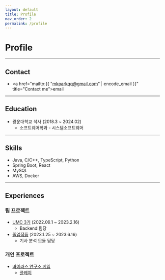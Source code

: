 ```yaml
---
layout: default
title: Profile
nav_order: 2
permalink: /profile
---
```


# Profile

<hr>

## Contact

* <a href="mailto:{{ "mkparkqq@gmail.com" | encode_email }}" title="Contact me">email</a>

<hr>

## Education

* 광운대학교 석사 (2018.3 ~ 2024.02)
    * 소프트웨어학과 - 시스템소프트웨어

<hr>

## Skills

* Java, C/C++, TypeScript, Python
* Spring Boot, React
* MySQL
* AWS, Docker

<hr>

## Experiences

### 팀 프로젝트

* [UMC 3기](https://mingeun2154.github.io/project/vibecap/) (2022.09.1 ~ 2023.2.16)
    * Backend 팀장
* [졸업작품](https://mingeun2154.github.io/project/KeywordKatch/) (2023.1.25 ~ 2023.6.16)
    * 기사 분석 모듈 담당

### 개인 프로젝트
* [바이러스 연구소 게임](https://mingeun2154.github.io/algorithm/virus-lab/)
    * [플레이](https://mingeun2154.github.io/virusLAB/)


